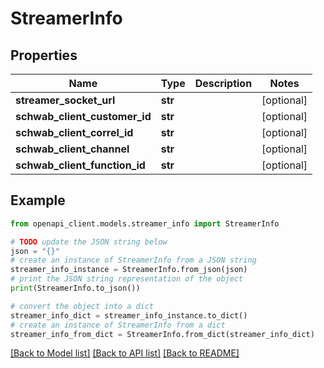 # StreamerInfo


## Properties

Name | Type | Description | Notes
------------ | ------------- | ------------- | -------------
**streamer_socket_url** | **str** |  | [optional] 
**schwab_client_customer_id** | **str** |  | [optional] 
**schwab_client_correl_id** | **str** |  | [optional] 
**schwab_client_channel** | **str** |  | [optional] 
**schwab_client_function_id** | **str** |  | [optional] 

## Example

```python
from openapi_client.models.streamer_info import StreamerInfo

# TODO update the JSON string below
json = "{}"
# create an instance of StreamerInfo from a JSON string
streamer_info_instance = StreamerInfo.from_json(json)
# print the JSON string representation of the object
print(StreamerInfo.to_json())

# convert the object into a dict
streamer_info_dict = streamer_info_instance.to_dict()
# create an instance of StreamerInfo from a dict
streamer_info_from_dict = StreamerInfo.from_dict(streamer_info_dict)
```
[[Back to Model list]](../README.md#documentation-for-models) [[Back to API list]](../README.md#documentation-for-api-endpoints) [[Back to README]](../README.md)


